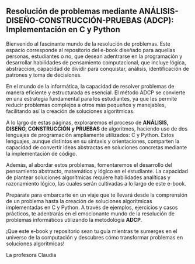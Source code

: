 ## Resolución de problemas mediante ANÁLISIS-DISEÑO-CONSTRUCCIÓN-PRUEBAS (ADCP): Implementación en C y Python 

Bienvenido al fascinante mundo de la resolución de problemas. Este espacio corresponde al repositorio del 
e-book diseñado para aquellas personas, estudiantes o no, que desean adentrarse en la programación y 
desarrollar habilidades de pensamiento computacional, que incluye lógica, abstracción, capacidad de dividir para 
conquistar, análisis, identificación de patrones y toma de decisiones.

En el mundo de la informática, la capacidad de resolver problemas de manera eficiente y estructurada es esencial. 
El método ADCP se convierte en una estrategia fundamental para los estudiantes, ya que les permite reducir problemas 
complejos a otros más pequeños y manejables, facilitando así la creación de soluciones algorítmicas.

A lo largo de estas páginas, exploraremos el proceso de **ANÁLISIS, DISEÑO, CONSTRUCCIÓN y PRUEBAS** de algoritmos, 
haciendo uso de dos lenguajes de programación ampliamente utilizados: C y Python. Estos lenguajes, aunque distintos en 
su sintaxis y orientaciones, comparten la capacidad de convertir ideas abstractas en soluciones concretas mediante 
la implementación de código.

Además, al abordar estos problemas, fomentaremos el desarrollo del pensamiento abstracto, matemático y lógico en 
el estudiante. La capacidad de plantear soluciones algorítmicas requiere habilidades analíticas y razonamiento 
lógico, las cuales serán cultivadas a lo largo de este e-book.

Prepárate para embarcarte en un viaje que te llevará desde la comprensión de un problema hasta la creación de 
soluciones algorítmicas implementadas en C y Python. A través de ejemplos, ejercicios y casos prácticos, te 
adentrarás en el emocionante mundo de la resolución de problemas informáticos utilizando la metodología **ADCP**.

¡Que este e-book y repositorio sean tu guía mientras te sumerges en el universo de la computación y descubres cómo 
transformar problemas en soluciones algorítmicas!

La profesora Claudia

```
